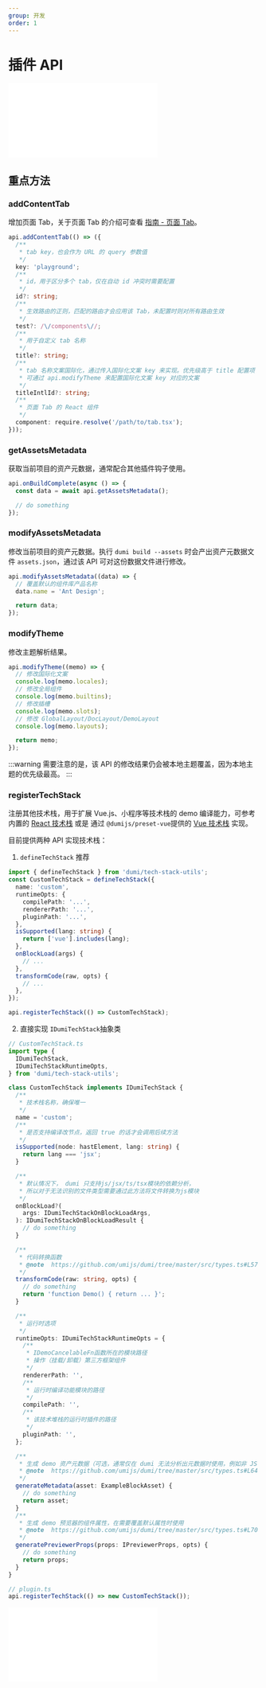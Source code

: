 ```yaml
---
group: 开发
order: 1
---
```


# 插件 API

<embed src="../.upstream/plugin-api.md#RE-/<!-- core api[^]+ core api end -->/"></embed>

## 重点方法

### addContentTab

增加页面 Tab，关于页面 Tab 的介绍可查看 [指南 - 页面 Tab](/guide/page-tab)。

```ts
api.addContentTab(() => ({
  /**
   * tab key，也会作为 URL 的 query 参数值
   */
  key: 'playground';
  /**
   * id，用于区分多个 tab，仅在自动 id 冲突时需要配置
   */
  id?: string;
  /**
   * 生效路由的正则，匹配的路由才会应用该 Tab，未配置时则对所有路由生效
   */
  test?: /\/components\//;
  /**
   * 用于自定义 tab 名称
   */
  title?: string;
  /**
   * tab 名称文案国际化，通过传入国际化文案 key 来实现。优先级高于 title 配置项
   * 可通过 api.modifyTheme 来配置国际化文案 key 对应的文案
   */
  titleIntlId?: string;
  /**
   * 页面 Tab 的 React 组件
   */
  component: require.resolve('/path/to/tab.tsx');
}));
```

### getAssetsMetadata

获取当前项目的资产元数据，通常配合其他插件钩子使用。

```ts
api.onBuildComplete(async () => {
  const data = await api.getAssetsMetadata();

  // do something
});
```

### modifyAssetsMetadata

修改当前项目的资产元数据。执行 `dumi build --assets` 时会产出资产元数据文件 `assets.json`，通过该 API 可对这份数据文件进行修改。

```ts
api.modifyAssetsMetadata((data) => {
  // 覆盖默认的组件库产品名称
  data.name = 'Ant Design';

  return data;
});
```

### modifyTheme

修改主题解析结果。

```ts
api.modifyTheme((memo) => {
  // 修改国际化文案
  console.log(memo.locales);
  // 修改全局组件
  console.log(memo.builtins);
  // 修改插槽
  console.log(memo.slots);
  // 修改 GlobalLayout/DocLayout/DemoLayout
  console.log(memo.layouts);

  return memo;
});
```

:::warning
需要注意的是，该 API 的修改结果仍会被本地主题覆盖，因为本地主题的优先级最高。
:::

### registerTechStack

注册其他技术栈，用于扩展 Vue.js、小程序等技术栈的 demo 编译能力，可参考内置的 [React 技术栈](https://github.com/umijs/dumi/tree/master/src/techStacks/react.ts) 或是 通过 `@dumijs/preset-vue`提供的 [Vue 技术栈](https://github.com/umijs/dumi/tree/master/suites/preset-vue/src/vue/techStack/sfc.ts) 实现。

目前提供两种 API 实现技术栈：

1. `defineTechStack` <Badge>推荐</Badge>

```ts
import { defineTechStack } from 'dumi/tech-stack-utils';
const CustomTechStack = defineTechStack({
  name: 'custom',
  runtimeOpts: {
    compilePath: '...',
    rendererPath: '...',
    pluginPath: '...',
  },
  isSupported(lang: string) {
    return ['vue'].includes(lang);
  },
  onBlockLoad(args) {
    // ...
  },
  transformCode(raw, opts) {
    // ...
  },
});

api.registerTechStack(() => CustomTechStack);
```

2. 直接实现 `IDumiTechStack`抽象类

```ts
// CustomTechStack.ts
import type {
  IDumiTechStack,
  IDumiTechStackRuntimeOpts,
} from 'dumi/tech-stack-utils';

class CustomTechStack implements IDumiTechStack {
  /**
   * 技术栈名称，确保唯一
   */
  name = 'custom';
  /**
   * 是否支持编译改节点，返回 true 的话才会调用后续方法
   */
  isSupported(node: hastElement, lang: string) {
    return lang === 'jsx';
  }

  /**
   * 默认情况下， dumi 只支持js/jsx/ts/tsx模块的依赖分析，
   * 所以对于无法识别的文件类型需要通过此方法将文件转换为js模块
   */
  onBlockLoad?(
    args: IDumiTechStackOnBlockLoadArgs,
  ): IDumiTechStackOnBlockLoadResult {
    // do something
  }

  /**
   * 代码转换函数
   * @note  https://github.com/umijs/dumi/tree/master/src/types.ts#L57
   */
  transformCode(raw: string, opts) {
    // do something
    return 'function Demo() { return ... }';
  }

  /**
   * 运行时选项
   */
  runtimeOpts: IDumiTechStackRuntimeOpts = {
    /**
     * IDemoCancelableFn函数所在的模块路径
     * 操作（挂载/卸载）第三方框架组件
     */
    rendererPath: '',
    /**
     * 运行时编译功能模块的路径
     */
    compilePath: '',
    /**
     * 该技术堆栈的运行时插件的路径
     */
    pluginPath: '',
  };

  /**
   * 生成 demo 资产元数据（可选，通常仅在 dumi 无法分析出元数据时使用，例如非 JS 模块）
   * @note  https://github.com/umijs/dumi/tree/master/src/types.ts#L64
   */
  generateMetadata(asset: ExampleBlockAsset) {
    // do something
    return asset;
  }
  /**
   * 生成 demo 预览器的组件属性，在需要覆盖默认属性时使用
   * @note  https://github.com/umijs/dumi/tree/master/src/types.ts#L70
   */
  generatePreviewerProps(props: IPreviewerProps, opts) {
    // do something
    return props;
  }
}

// plugin.ts
api.registerTechStack(() => new CustomTechStack());
```

<embed src="../.upstream/plugin-api.md#RE-/<!-- methods[^]+ props end -->/"></embed>

